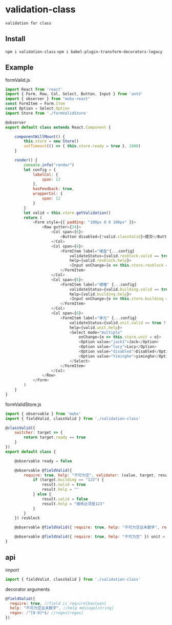 # validation-class
```validation for class```
## Install
```npm i validation-class```
```npm i babel-plugin-transform-decorators-legacy```

## Example
formValid.js
```JAVASCRIPT
import React from 'react'
import { Form, Row, Col, Select, Button, Input } from 'antd'
import { observer } from "mobx-react"
const FormItem = Form.Item
const Option = Select.Option
import Store from './formValidStore'

@observer
export default class extends React.Component {

    componentWillMount() {
        this.store = new Store()
        setTimeout(() => { this.store.ready = true }, 2000)
    }

    render() {
        console.info("render")
        let config = {
            labelCol: {
                span: 12
            },
            hasFeedback: true,
            wrapperCol: {
                span: 12
            }
        }
        let valid = this.store.getValidation()
        return (
            <Form style={{ padding: "100px 0 0 100px" }}>
                <Row gutter={24}>
                    <Col span={6}>
                        <Button disabled={!valid.classValid}>提交</Button>
                    </Col>
                    <Col span={6}>
                        <FormItem label="楼盘"{...config}
                            validateStatus={valid.resblock.valid == true ? "success" : "error"}
                            help={valid.resblock.help}>
                            <Input onChange={e => this.store.resblock = e.target.value} />
                        </FormItem>
                    </Col>
                    <Col span={6}>
                        <FormItem label="楼幢" {...config}
                            validateStatus={valid.building.valid == true ? "success" : "error"}
                            help={valid.building.help}>
                            <Input onChange={e => this.store.building = e.target.value} />
                        </FormItem>
                    </Col>
                    <Col span={6}>
                        <FormItem label="单元" {...config}
                            validateStatus={valid.unit.valid == true ? "success" : "error"}
                            help={valid.unit.help}>
                            <Select mode="multiple"
                                onChange={e => this.store.unit = e}>
                                <Option value="jack1">Jack</Option>
                                <Option value="lucy">Lucy</Option>
                                <Option value="disabled">Disabled</Option>
                                <Option value="Yiminghe">yiminghe</Option>
                            </Select>
                        </FormItem>
                    </Col>
                </Row>
            </Form>
        )
    }
}
```
formValidStore.js
```JAVASCRIPT
import { observable } from 'mobx'
import { fieldValid, classValid } from './validation-class'

@classValid({
    switcher: target => {
        return target.ready == true
    }
})
export default class {

    @observable ready = false

    @observable @fieldValid({
        require: true, help: "不可为空", validator: (value, target, result) => {
            if (target.building == "123") {
                result.valid = true
                result.help = ""
            } else {
                result.valid = false
                result.help = "楼栋必须是123"
            }
        }
    }) resblock

    @observable @fieldValid({ require: true, help: "不可为空且未数字", regex: /^[0-9]*$/ }) building

    @observable @fieldValid({ require: true, help: "不可为空" }) unit = []
}

```
## api
import
```JAVASCRIPT
import { fieldValid, classValid } from './validation-class'
```
decorator arguments
```JAVASCRIPT
@fieldValid({
  require: true, //field is require[boolean]
  help: "不可为空且未数字", //help message[string]
  regex: /^[0-9]*$/ //regex[regex]
})
```
